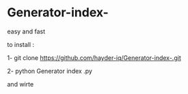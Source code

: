# Generator-index-
easy  and fast 

to install : 

1- git clone https://github.com/hayder-iq/Generator-index-.git

2- python Generator index .py

and wirte 
